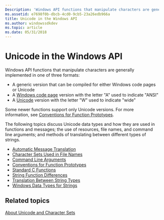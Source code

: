 ```yaml
---
Description: 'Windows API functions that manipulate characters are generally implemented in one of three formats:'
ms.assetid: e7698f0b-dbcb-4cd0-9cb5-23a26edb966a
title: Unicode in the Windows API
ms.author: windowssdkdev
ms.topic: article
ms.date: 05/31/2018
---
```


# Unicode in the Windows API

Windows API functions that manipulate characters are generally implemented in one of three formats:

-   A generic version that can be compiled for either Windows code pages or Unicode
-   A [Windows code page](code-pages.md) version with the letter "A" used to indicate "ANSI"
-   A [Unicode](unicode.md) version with the letter "W" used to indicate "wide"

Some newer functions support only Unicode versions. For more information, see [Conventions for Function Prototypes](conventions-for-function-prototypes.md).

The following topics discuss Unicode data types and how they are used in functions and messages; the use of resources, file names, and command line arguments; and methods of translating between different types of strings.

-   [Automatic Message Translation](automatic-message-translation.md)
-   [Character Sets Used in File Names](character-sets-used-in-file-names.md)
-   [Command Line Arguments](command-line-arguments.md)
-   [Conventions for Function Prototypes](conventions-for-function-prototypes.md)
-   [Standard C Functions](standard-c-functions.md)
-   [String Function Differences](string-function-differences.md)
-   [Translation Between String Types](translation-between-string-types.md)
-   [Windows Data Types for Strings](windows-data-types-for-strings.md)

## Related topics

<dl> <dt>

[About Unicode and Character Sets](about-unicode-and-character-sets.md)
</dt> </dl>

 

 



